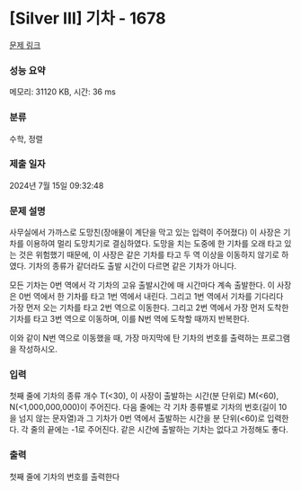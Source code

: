# [Silver III] 기차 - 1678 

[문제 링크](https://www.acmicpc.net/problem/1678) 

### 성능 요약

메모리: 31120 KB, 시간: 36 ms

### 분류

수학, 정렬

### 제출 일자

2024년 7월 15일 09:32:48

### 문제 설명

<p>사무실에서 가까스로 도망친(장애물이 계단을 막고 있는 입력이 주어졌다) 이 사장은 기차를 이용하여 멀리 도망치기로 결심하였다. 도망을 치는 도중에 한 기차를 오래 타고 있는 것은 위험했기 때문에, 이 사장은 같은 기차를 타고 두 역 이상을 이동하지 않기로 하였다. 기차의 종류가 같더라도 출발 시간이 다르면 같은 기차가 아니다.</p>

<p>모든 기차는 0번 역에서 각 기차의 고유 출발시간에 매 시간마다 계속 출발한다. 이 사장은 0번 역에서 한 기차를 타고 1번 역에서 내린다. 그리고 1번 역에서 기차를 기다리다 가장 먼저 오는 기차를 타고 2번 역으로 이동한다. 그리고 2번 역에서 가장 먼저 도착한 기차를 타고 3번 역으로 이동하며, 이를 N번 역에 도착할 때까지 반복한다.</p>

<p>이와 같이 N번 역으로 이동했을 때, 가장 마지막에 탄 기차의 번호를 출력하는 프로그램을 작성하시오.</p>

### 입력 

 <p>첫째 줄에 기차의 종류 개수 T(<30), 이 사장이 출발하는 시간(분 단위로) M(<60), N(<1,000,000,000)이 주어진다. 다음 줄에는 각 기차 종류별로 기차의 번호(길이 10을 넘지 않는 문자열)과 그 기차가 0번 역에서 출발하는 시간을 분 단위(<60)로 입력한다. 각 줄의 끝에는 -1로 주어진다. 같은 시간에 출발하는 기차는 없다고 가정해도 좋다.</p>

### 출력 

 <p>첫째 줄에 기차의 번호를 출력한다</p>

